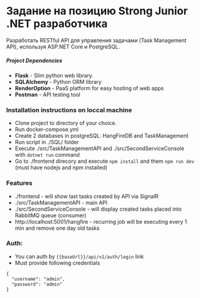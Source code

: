 # Задание на позицию Strong Junior .NET разработчика

Разработать RESTful API для управления задачами (Task Management API), используя ASP.NET Core и PostgreSQL.

##### Project Dependencies
* __Flask__ - Slim python web library.
* __SQLAlchemy__ - Python ORM library
* __RenderOption__ - PaaS platform for easy hosting of web apps
* __Postman__ - API testing tool

### Installation instructions on loccal machine
* Clone project to directory of your choice.
* Run docker-compose.yml
* Create 2 databases in postgreSQL: HangFireDB and TaskManagement
* Run script in ./SQL/ folder
* Execute ./src/TaskManagementAPI and ./src/SecondServiceConsole with ```dotnet run``` command
* Go to ./frontend direcory and execute ```npm install``` and them ```npm run dev``` (must have nodejs and npm installed)

### Features
* ./frontend - will show last tasks created by API via SignalR
* ./src/TaskManagementAPI - main API
* ./src/SecondServiceConsole - will display created tasks placed into RabbitMQ queue (consumer)
* http://localhost:5001/hangfire - recurring job will be executing every 1 min and remove one day old tasks

### Auth:
* You can auth by ```{{baseUrl}}/api/v1/auth/login``` link 
* Must provide following credentials
```
{
  "username": "admin",
  "password": "admin"
}
```
